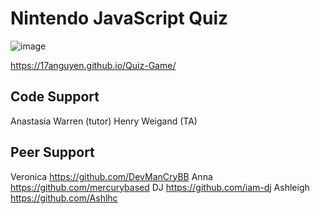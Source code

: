 # Nintendo JavaScript Quiz

![image](https://user-images.githubusercontent.com/43556891/230028376-457fa242-e404-4a3f-826d-50c435471a75.png)


https://17anguyen.github.io/Quiz-Game/

## Code Support 
Anastasia Warren (tutor)
Henry Weigand (TA)

## Peer Support 
Veronica https://github.com/DevManCryBB Anna https://github.com/mercurybased DJ https://github.com/iam-dj Ashleigh https://github.com/Ashlhc
